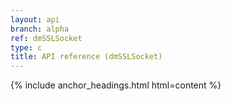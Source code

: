 ```yaml
---
layout: api
branch: alpha
ref: dmSSLSocket
type: c
title: API reference (dmSSLSocket)
---
```

{% include anchor_headings.html html=content %}